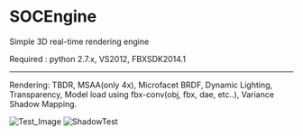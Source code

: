 SOCEngine
=========

Simple 3D real-time rendering engine

Required : python 2.7.x, VS2012, FBXSDK2014.1

-----------

Rendering: TBDR, MSAA(only 4x), Microfacet BRDF, Dynamic Lighting, Transparency, Model load using fbx-conv(obj, fbx, dae, etc..), Variance Shadow Mapping.

![Test_Image](http://i.imgur.com/lCluQ1q.png)
![ShadowTest](http://i.imgur.com/3NYNdy0.png)
